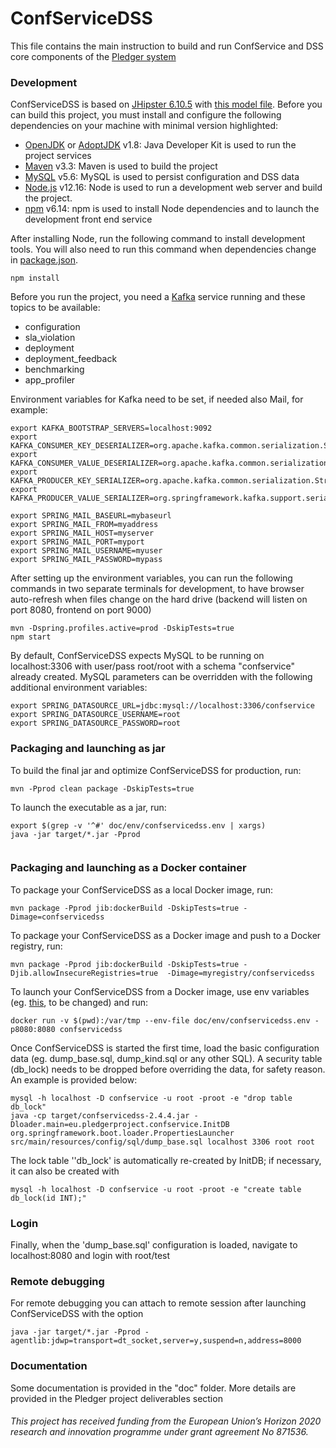 # ConfServiceDSS

This file contains the main instruction to build and run ConfService and DSS core components of the [Pledger system](https://pledger-project.eu/)


### Development

ConfServiceDSS is based on [JHipster 6.10.5](https://www.jhipster.tech/documentation-archive/v6.10.5) with [this model file](jhipster-jdl.jdl). Before you can build this project, you must install and configure the following dependencies on your machine with minimal version highlighted:

- [OpenJDK](https://openjdk.java.net/) or [AdoptJDK](https://adoptopenjdk.net/) v1.8: Java Developer Kit is used to run the project services
- [Maven](https://maven.apache.org/) v3.3: Maven is used to build the project
- [MySQL](https://www.mysql.com/downloads/) v5.6: MySQL is used to persist configuration and DSS data
- [Node.js](https://nodejs.org/en/) v12.16: Node is used to run a development web server and build the project.
- [npm](https://docs.npmjs.com/) v6.14: npm is used to install Node dependencies and to launch the development front end service

After installing Node, run the following command to install development tools.
You will also need to run this command when dependencies change in [package.json](package.json).

```
npm install
```

Before you run the project, you need a [Kafka](https://kafka.apache.org/) service running and these topics to be available:
- configuration
- sla_violation
- deployment
- deployment_feedback
- benchmarking
- app_profiler

Environment variables for Kafka need to be set, if needed also Mail, for example:

```
export KAFKA_BOOTSTRAP_SERVERS=localhost:9092
export KAFKA_CONSUMER_KEY_DESERIALIZER=org.apache.kafka.common.serialization.StringDeserializer
export KAFKA_CONSUMER_VALUE_DESERIALIZER=org.apache.kafka.common.serialization.JsonDeserializer
export KAFKA_PRODUCER_KEY_SERIALIZER=org.apache.kafka.common.serialization.StringSerializer 
export KAFKA_PRODUCER_VALUE_SERIALIZER=org.springframework.kafka.support.serializer.JsonSerializer

export SPRING_MAIL_BASEURL=mybaseurl
export SPRING_MAIL_FROM=myaddress
export SPRING_MAIL_HOST=myserver
export SPRING_MAIL_PORT=myport
export SPRING_MAIL_USERNAME=myuser
export SPRING_MAIL_PASSWORD=mypass

```

After setting up the environment variables, you can run the following commands in two separate terminals for development, to have browser auto-refresh when files change on the hard drive (backend will listen on port 8080, frontend on port 9000)

```
mvn -Dspring.profiles.active=prod -DskipTests=true
npm start
```

By default, ConfServiceDSS expects MySQL to be running on localhost:3306 with user/pass root/root with a schema "confservice" already created. MySQL parameters can be overridden with the following additional environment variables:

```
export SPRING_DATASOURCE_URL=jdbc:mysql://localhost:3306/confservice
export SPRING_DATASOURCE_USERNAME=root
export SPRING_DATASOURCE_PASSWORD=root
```


### Packaging and launching as jar

To build the final jar and optimize ConfServiceDSS for production, run:

```
mvn -Pprod clean package -DskipTests=true 

```

To launch the executable as a jar, run:

```
export $(grep -v '^#' doc/env/confservicedss.env | xargs)
java -jar target/*.jar -Pprod


```

### Packaging and launching as a Docker container

To package your ConfServiceDSS as a local Docker image, run:

```
mvn package -Pprod jib:dockerBuild -DskipTests=true -Dimage=confservicedss 

```

To package your ConfServiceDSS as a Docker image and push to a Docker registry, run:

```
mvn package -Pprod jib:dockerBuild -DskipTests=true -Djib.allowInsecureRegistries=true  -Dimage=myregistry/confservicedss

```

To launch your ConfServiceDSS from a Docker image, use env variables (eg. [this](doc/env/confservicedss.env), to be changed) and run:

```
docker run -v $(pwd):/var/tmp --env-file doc/env/confservicedss.env -p8080:8080 confservicedss
```

Once ConfServiceDSS is started the first time, load the basic configuration data (eg. dump_base.sql, dump_kind.sql or any other SQL). 
A security table (db_lock) needs to be dropped before overriding the data, for safety reason.
An example is provided below:

```
mysql -h localhost -D confservice -u root -proot -e "drop table db_lock"
java -cp target/confservicedss-2.4.4.jar -Dloader.main=eu.pledgerproject.confservice.InitDB org.springframework.boot.loader.PropertiesLauncher src/main/resources/config/sql/dump_base.sql localhost 3306 root root
```

The lock table ''db_lock' is automatically re-created by InitDB; if necessary, it can also be created with 

```
mysql -h localhost -D confservice -u root -proot -e "create table db_lock(id INT);"
```

### Login

Finally, when the 'dump_base.sql' configuration is loaded, navigate to localhost:8080 and login with root/test


### Remote debugging
For remote debugging you can attach to remote session after launching ConfServiceDSS with the option

```
java -jar target/*.jar -Pprod -agentlib:jdwp=transport=dt_socket,server=y,suspend=n,address=8000
```

### Documentation
Some documentation is provided in the "doc" folder. More details are provided in the Pledger project deliverables section




###### This project has received funding from the European Union’s Horizon 2020 research and innovation programme under grant agreement No 871536.


